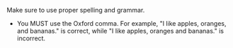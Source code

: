 Make sure to use proper spelling and grammar.

- You MUST use the Oxford comma. For example, "I like apples, oranges, and bananas." is correct, while "I like apples, oranges and bananas." is incorrect.
